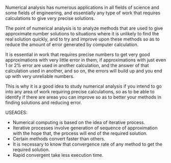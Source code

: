 Numerical analysis has numerous applications in all fields of science and some fields of engineering, and essentially any type of work that requires calculations to give very precise solutions.  

The point of numerical analysis is to analyze methods that are used to give approximate number solutions to situations where it is unlikely to find the real solution quickly, and to try and improve upon these methods so as to reduce the amount of error generated by computer calculation. 

It is essential in work that requires precise numbers to get very good approximations with very little error in them, if approximations with just even 1 or 2% error are used in another calculation, and the answer of that calculation used in another, and so on, the errors will build up and you end up with very unreliable numbers. 

This is why it is a good idea to study numerical analysis if you intend to go into any area of work requiring precise calculations, so as to be able to identify if there are areas you can improve so as to better your methods in finding solutions and reducing error.

USEAGES:
-  Numerical computing is based on the idea of iterative process. 
-  Iterative processes involve generation of sequence of approximation with the hope that, the process will end of the required solution. 
-  Certain methods convert faster than others. 
-  It is necessary to know that convergence rate of any method to get the required solution. 
-  Rapid convergent take less execution time. 